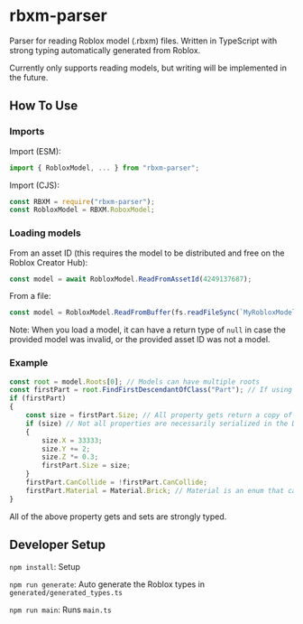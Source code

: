 # rbxm-parser

Parser for reading Roblox model (.rbxm) files. Written in TypeScript with strong typing automatically generated from Roblox.

Currently only supports reading models, but writing will be implemented in the future.

## How To Use

### Imports

Import (ESM):

```ts
import { RobloxModel, ... } from "rbxm-parser";
```

Import (CJS):

```js
const RBXM = require("rbxm-parser");
const RobloxModel = RBXM.RoboxModel;
```

### Loading models

From an asset ID (this requires the model to be distributed and free on the Roblox Creator Hub):

```ts
const model = await RobloxModel.ReadFromAssetId(4249137687);
```

From a file:

```ts
const model = RobloxModel.ReadFromBuffer(fs.readFileSync(`MyRobloxModel.rbxm`));
```

Note: When you load a model, it can have a return type of `null` in case the provided model was invalid, or the provided asset ID was not a model.

### Example

```ts
const root = model.Roots[0]; // Models can have multiple roots
const firstPart = root.FindFirstDescendantOfClass("Part"); // If using TS, firstPart will be strongly typed to a class of Part
if (firstPart)
{
    const size = firstPart.Size; // All property gets return a copy of the value (except for Instance types)
    if (size) // Not all properties are necessarily serialized in the DOM
    {
        size.X = 33333;
        size.Y += 2;
        size.Z *= 0.3;
        firstPart.Size = size;
    }
    firstPart.CanCollide = !firstPart.CanCollide;
    firstPart.Material = Material.Brick; // Material is an enum that can be imported
}
```

All of the above property gets and sets are strongly typed.

## Developer Setup

`npm install`: Setup

`npm run generate`: Auto generate the Roblox types in `generated/generated_types.ts`

`npm run main`: Runs `main.ts`
